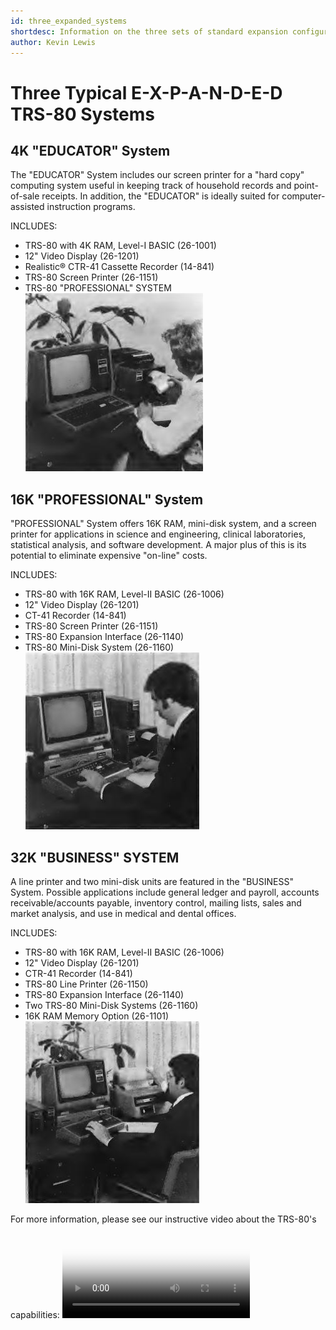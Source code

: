 ```yaml
---
id: three_expanded_systems
shortdesc: Information on the three sets of standard expansion configurations available for the TRS-80.
author: Kevin Lewis
---
```


# Three Typical E-X-P-A-N-D-E-D TRS-80 Systems

## 4K "EDUCATOR" System 
The "EDUCATOR" System includes our screen printer for a "hard copy" computing system useful in keeping track of household records and point-of-sale receipts. In addition, the "EDUCATOR" is ideally suited for computer-assisted instruction programs. 

INCLUDES: 
- TRS-80 with 4K RAM, Level-I BASIC (26-1001) 
- 12" Video Display (26-1201) 
- Realistic® CTR-41 Cassette Recorder (14-841) 
- TRS-80 Screen Printer (26-1151) 
- TRS-80 "PROFESSIONAL" SYSTEM 
![Image](images/educator_system.jpg)

## 16K "PROFESSIONAL" System
"PROFESSIONAL" System offers 16K RAM, mini-disk system, and a screen printer for applications in science and engineering, clinical laboratories, statistical analysis, and software development. A major plus of this 
is its potential to eliminate expensive "on-line" costs. 

INCLUDES: 
- TRS-80 with 16K RAM, Level-II BASIC (26-1006) 
- 12" Video Display (26-1201) 
- CT-41 Recorder (14-841) 
- TRS-80 Screen Printer (26-1151) 
- TRS-80 Expansion Interface (26-1140) 
- TRS-80 Mini-Disk System (26-1160) 
![Image](images/professional_system.jpg)

## 32K "BUSINESS" SYSTEM 
A line printer and two mini-disk units are featured in the "BUSINESS" System. Possible applications include general ledger and payroll, accounts receivable/accounts payable, inventory control, mailing lists, sales and market analysis, and use in medical and dental offices. 

INCLUDES: 
- TRS-80 with 16K RAM, Level-II BASIC (26-1006) 
- 12" Video Display (26-1201) 
- CTR-41 Recorder (14-841) 
- TRS-80 Line Printer (26-1150) 
- TRS-80 Expansion Interface (26-1140) 
- Two TRS-80 Mini-Disk Systems (26-1160) 
- 16K RAM Memory Option (26-1101) 
![Image](images/business_system.jpg)

For more information, please see our instructive video about the TRS-80's capabilities: <video src="https://www.youtube.com/watch?v=0xW_4NXU3jI?autoplay=0" controls poster="images/video_ad_still.png" />